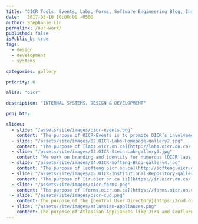 ```yaml
---
title: "OICR Tools: Events, Labs, Forms, Software Engineering Blog, Institutional Repository"
date:   2017-03-10 10:00:00 -0500
author: Stephanie Lin
permalink: /our-work/
published: false
isPublic_b: true
tags:
  - design
  - development
  - systems

categories: gallery

priority: 6

alias: "oicr"

description: "INTERNAL SYSTEMS, DESIGN & DEVELOPMENT"

proj_btn:

slides:
  - slide: "/assets/site/images/oicr-events.png"
    content: "The purpose of OICR-Events is to promote OICR’s involvement within research communities. OICR-Events provides researchers with the important details about OICR events as well as a way to register for them. The backend allows administrators to set up all of the details, forms and email notifications that are necessary for this registration process to occur efficiently."
  - slide: "/assets/site/images/02.OICR-Labs-Homepage-gallery2.jpg"
    content: "The purpose of [labs.oicr.on.ca](http://labs.oicr.on.ca/){:target=\"_blank\"} is to help OICR labs promote their mission and unique personality, share recent research activities and recruit top talent. The live content editor provides great efficiencies by allowing the teams to keep their information current whenever they like."
  - slide: "/assets/site/images/03.OICR-Stein-Lab-gallery3.jpg"
    content: "We work on branding and identity for numerous [OICR labs](http://labs.oicr.on.ca/){:target=\"_blank\"} that helps them display their unique personalities. Labs can take ownership of their message and presentation in order to target specific groups of candidates as well as help attract funding."    
  - slide: "/assets/site/images/04.OICR-SoftEng-Blog-gallery4.jpg"
    content: "The purpose of [softeng.oicr.on.ca](http://softeng.oicr.on.ca/){:target=\"_blank\"} is for the OICR Software Engineering team to publish articles about the impressive tools they are building that empower researchers in their endeavours to elucidate cancer. The blog increases visibility of the team outside of the institute and allows the team to showcase their expertise, cutting-edge technology, groundbreaking tools and upcoming events. It also acts as a recruitment tool; inspiring a technical audience to join the team."
  - slide: "/assets/site/images/05.OICR-Institutional-Repository-gallery5.jpg"
    content: "The purpose of [ir.oicr.on.ca is](https://ir.oicr.on.ca/){:target=\"_blank\"} to allow OICR researchers to share collections of citations and digital assets/site. The website is a useful online resource because it encourages author collaboration and file sharing. It also includes a powerful search engine for researchers to find topics and investigators they interest them."
  - slide: "/assets/site/images/oicr-forms.png"
    content: "The purpose of [forms.oicr.on.ca](https://forms.oicr.on.ca/){:target=\"_blank\"} is to compile important online sign-up forms in one place for OICR employees. An OICR employee can fill out a form to easily request things such as a CUD group, lab space, jira project or wiki project. This in turn saves time and ensures that the correct people are notified of requests."
  - slide: "/assets/site/images/oicr-cud.png"
    content: The purpose of the [Central User Directory](https://cud.oicr.on.ca/){:target=\"_blank\"} is to help OICR employees and non-OICR collaborators to quickly manage their CUD Account and Group memberships. It enables users to log in with a single account and have access to a number of websites. 
  - slide: "/assets/site/images/atlassian-appliances.png"
    content: The purpose of Atlassian Appliances like Jira and Confluence is to track issues and enable greater collaboration between teams. OICR actively uses these products to ensure efficient and effective completion of tasks. 
---
```

